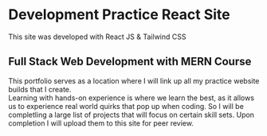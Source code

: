 # Development Practice React Site

This site was developed with React JS & Tailwind CSS

## Full Stack Web Development with MERN Course

This portfolio serves as a location where I will link up all my practice website builds that I create.  
        Learning with hands-on experience is where we learn the best, as it allows us to experience real world 
        quirks that pop up when coding. So I will be completling a large list of projects that will focus on certain skill sets. Upon completion I will 
        upload them to this site for peer review.

